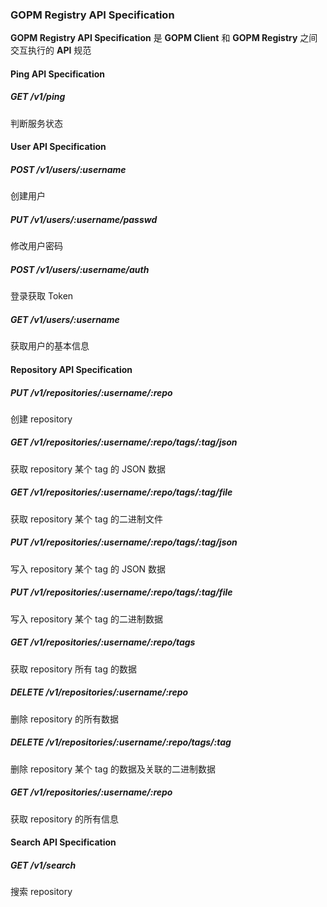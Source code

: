 ### GOPM Registry API Specification ###

**GOPM Registry API Specification** 是 **GOPM Client** 和 **GOPM Registry** 之间交互执行的 **API** 规范

#### Ping API Specification ####

##### GET /v1/ping #####

判断服务状态

#### User API Specification ####

##### POST /v1/users/:username #####

创建用户

##### PUT /v1/users/:username/passwd ######

修改用户密码

##### POST /v1/users/:username/auth #####

登录获取 Token

##### GET /v1/users/:username #####

获取用户的基本信息

#### Repository API Specification ####

##### PUT /v1/repositories/:username/:repo #####

创建 repository 

##### GET /v1/repositories/:username/:repo/tags/:tag/json #####

获取 repository 某个 tag 的 JSON 数据

##### GET /v1/repositories/:username/:repo/tags/:tag/file #####

获取 repository 某个 tag 的二进制文件

##### PUT /v1/repositories/:username/:repo/tags/:tag/json #####

写入 repository 某个 tag 的 JSON 数据

##### PUT /v1/repositories/:username/:repo/tags/:tag/file #####

写入 repository 某个 tag 的二进制数据

##### GET /v1/repositories/:username/:repo/tags #####

获取 repository 所有 tag 的数据

##### DELETE /v1/repositories/:username/:repo #####

删除 repository 的所有数据

##### DELETE /v1/repositories/:username/:repo/tags/:tag #####

删除 repository 某个 tag 的数据及关联的二进制数据

##### GET /v1/repositories/:username/:repo

获取 repository 的所有信息

#### Search API Specification ####

##### GET /v1/search #####

搜索 repository
